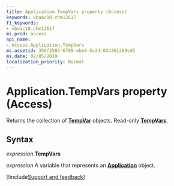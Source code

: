 ```yaml
---
title: Application.TempVars property (Access)
keywords: vbaac10.chm12617
f1_keywords:
- vbaac10.chm12617
ms.prod: access
api_name:
- Access.Application.TempVars
ms.assetid: 356f2585-6789-ebe4-5c24-02a361289cd5
ms.date: 02/05/2019
localization_priority: Normal
---
```



# Application.TempVars property (Access)

Returns the collection of **[TempVar](Access.TempVar.md)** objects. Read-only **[TempVars](Access.TempVars.md)**.


## Syntax

_expression_.**TempVars**

_expression_ A variable that represents an **[Application](Access.Application.md)** object.




[!include[Support and feedback](~/includes/feedback-boilerplate.md)]